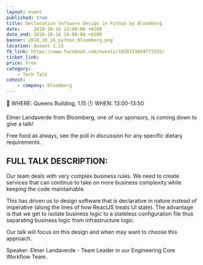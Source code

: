 ```yaml
---
layout: event
published: true
title: Declarative Software Design in Python by Bloomberg
date:     2018-10-16 13:00:00 +0100
date_end: 2018-10-16 14:00:00 +0100
banner: 2018_10_16_python_bloomberg.png
location: Queens 1.15
fb_link: https://www.facebook.com/events/1820133684772325/
ticket_link:
price: Free
category:
    - Tech Talk
cohost:
    - company: Bloomberg
---
```


📍 WHERE: Queens Building, 1.15
🕐 WHEN: 13:00-13:50

Elmer Landaverde from Bloomberg, one of our sponsors, is coming down to give a talk!

Free food as always, see the poll in discussion for any specific dietary requirements.

## FULL TALK DESCRIPTION:
Our team deals with very complex business rules. We need to create services that can continue to take on more business complexity while keeping the code maintainable.

This has driven us to design software that is declarative in nature instead of imperative (along the lines of how ReactJS treats UI state). The advantage is that we get to isolate business logic to a stateless configuration file thus separating business logic from infrastructure logic.

Our talk will focus on this design and when may want to choose this approach.

Speaker: Elmer Landaverde - Team Leader in our Engineering Core Workflow Team.
